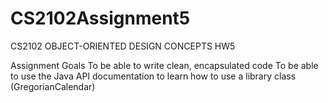 # CS2102Assignment5
CS2102 OBJECT-ORIENTED DESIGN CONCEPTS HW5

Assignment Goals
To be able to write clean, encapsulated code
To be able to use the Java API documentation to learn how to use a library class (GregorianCalendar)
